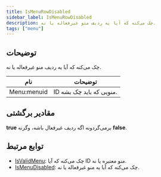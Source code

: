 ```yaml
---
title: IsMenuRowDisabled
sidebar_label: IsMenuRowDisabled
description: چک می‌کنه که آیا یه ردیف منو غیرفعاله یا نه.
tags: ["menu"]
---
```


<VersionWarn version='omp v1.1.0.2612' />

## توضیحات

چک می‌کنه که آیا یه ردیف منو غیرفعاله یا نه.

| نام         | توضیحات                      |
| ----------- | ---------------------------- |
| Menu:menuid | ID منویی که باید چک بشه.     |

## مقادیر برگشتی

**true** برمی‌گردونه اگه ردیف غیرفعال باشه، وگرنه **false**.

## توابع مرتبط

- [IsValidMenu](IsValidMenu): چک می‌کنه که آیا ID منو معتبره یا نه.
- [IsMenuDisabled](IsMenuDisabled): چک می‌کنه که آیا یه منو غیرفعاله یا نه.